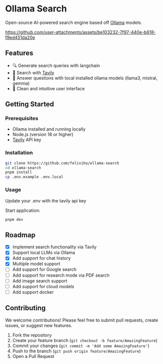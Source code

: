 # Ollama Search

Open-source AI-powered search engine based off [Ollama](https://ollama.ai/) models.

https://github.com/user-attachments/assets/be103232-7f97-440e-b618-f9ed451da20e


## Features

- 🔍 Generate search queries with langchain
- 💾 Search with [Tavily](https://tavily.com/)
- 🚀 Answer questions with local installed ollama models (llama3, mistral, gemma)
- 🎨 Clean and intuitive user interface

## Getting Started

### Prerequisites

- Ollama installed and running locally
- Node.js (version 18 or higher)
- [Tavily](https://tavily.com/) API key

### Installation

```bash
git clone https://github.com/felixiho/ollama-search
cd ollama-search
pnpm install
cp .env.example .env.local
```

### Usage

Update your .env with the tavily api key

Start application:

```bash
pnpm dev
```

## Roadmap

- [x] Implement search functionality via Tavily
- [x] Support local LLMs via Ollama
- [x] Add support for chat history
- [x] Multiple model support
- [ ] Add support for Google search
- [ ] Add support for research mode via PDF search
- [ ] Add image search support
- [ ] Add support for cloud models
- [ ] Add support docker

## Contributing

We welcome contributions! Please feel free to submit pull requests, create issues, or suggest new features.

1. Fork the repository
2. Create your feature branch (`git checkout -b feature/AmazingFeature`)
3. Commit your changes (`git commit -m 'Add some AmazingFeature'`)
4. Push to the branch (`git push origin feature/AmazingFeature`)
5. Open a Pull Request
